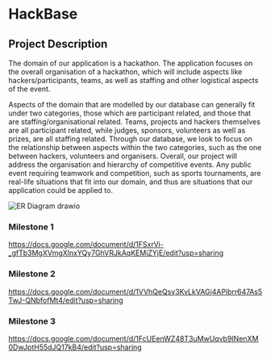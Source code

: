 # HackBase

## Project Description
The domain of our application is a hackathon. The application focuses on the overall organisation of a hackathon, which will include aspects like hackers/participants, teams, as well as staffing and other logistical aspects of the event. 

Aspects of the domain that are modelled by our database can generally fit under two categories, those which are participant related, and those that are staffing/organisational related. Teams, projects and hackers themselves are all participant related, while judges, sponsors, volunteers as well as prizes, are all staffing related. Through our database, we look to focus on the relationship between aspects within the two categories, such as the one between hackers, volunteers and organisers. Overall, our project will address the organisation and hierarchy of competitive events. Any public event requiring teamwork and competition, such as sports tournaments, are real-life situations that fit into our domain, and thus are situations that our application could be applied to.

![ER Diagram drawio](https://github.com/jenniferrnguyen/HackBase/assets/119923836/9607da28-be25-4235-a44a-65982a30bd49)



### Milestone 1
https://docs.google.com/document/d/1FSxrVi-_gfTb3MgXVmgXlnxYQy7GhVRJkAqKEMiZYjE/edit?usp=sharing

### Milestone 2
https://docs.google.com/document/d/1VVhQeQsy3KvLkVAGj4APibrr647As5TwJ-QNbfofMt4/edit?usp=sharing


### Milestone 3
https://docs.google.com/document/d/1FcUEenWZ48T3uMwUqvb9INenXM0DwJptH55dJQ17kB4/edit?usp=sharing


